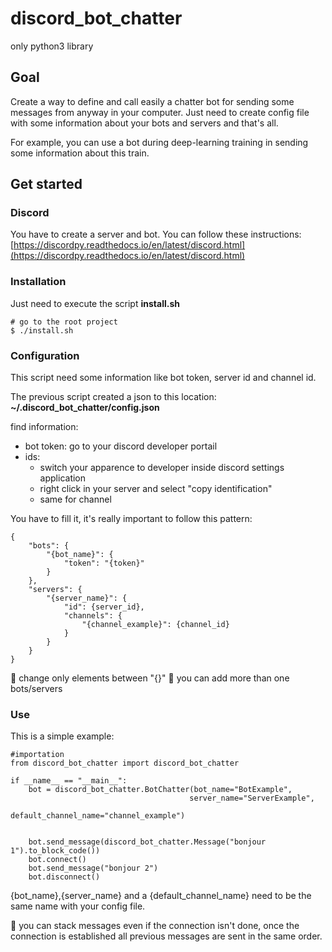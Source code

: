 # discord_bot_chatter 
only python3 library

## Goal 
Create a way to define and call easily a chatter bot for sending some messages from anyway in your computer. Just need to create config file with some information about your bots and servers and that's all.

For example, you can use a bot during deep-learning training in sending some information about this train. 

## Get started 

### Discord 
You have to create a server and bot. You can follow these instructions: [https://discordpy.readthedocs.io/en/latest/discord.html](https://discordpy.readthedocs.io/en/latest/discord.html)


### Installation 
Just need to execute the script **install.sh**

```
# go to the root project 
$ ./install.sh
```

### Configuration 

This script need some information like bot token, server id and channel id. 

The previous script created a json to this location: 
**~/.discord_bot_chatter/config.json**

find information: 
- bot token: go to your discord developer portail
- ids: 
  - switch your apparence to developer inside discord settings application  
  - right click in your server and select "copy identification"
  - same for channel

You have to fill it, it's really important to follow this pattern: 

```
{
    "bots": {
        "{bot_name}": {
            "token": "{token}"
        }
    }, 
    "servers": {
        "{server_name}": {
            "id": {server_id},
            "channels": {
                "{channel_example}": {channel_id}
            }
        }
    }
}
```

:pencil: change only elements between "{}"
:pencil: you can add more than one bots/servers


### Use 

This is a simple example: 

```
#importation
from discord_bot_chatter import discord_bot_chatter

if __name__ == "__main__":
    bot = discord_bot_chatter.BotChatter(bot_name="BotExample",
                                        server_name="ServerExample",
                                        default_channel_name="channel_example")

    
    bot.send_message(discord_bot_chatter.Message("bonjour 1").to_block_code())
    bot.connect()
    bot.send_message("bonjour 2")
    bot.disconnect()

```


{bot_name},{server_name} and a {default_channel_name} need to be the same name with your config file. 

:pencil: you can stack messages even if the connection isn't done, once the connection is established all previous messages are sent in the same order. 





